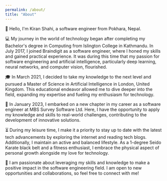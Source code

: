 ```yaml
---
permalink: /about/
title: "About"
---
```

👋 Hello, I'm Kiran Shahi, a software engineer from Pokhara, Nepal.

💻 My journey in the world of technology began after completing my Bachelor's degree in Computing from Islington College in Kathmandu. In July 2017, I joined Braindigit as a software engineer, where I honed my skills and gained practical experience. It was during this time that my passion for software engineering and artificial intelligence, particularly deep learning, neural networks, and computer vision, flourished.

🎓 In March 2021, I decided to take my knowledge to the next level and pursued a Master of Science in Artificial Intelligence in London, United Kingdom. This educational endeavor allowed me to dive deeper into the field, expanding my expertise and fueling my enthusiasm for technology.

💼 In January 2023, I embarked on a new chapter in my career as a software engineer at MBS Survey Software Ltd. Here, I have the opportunity to apply my knowledge and skills to real-world challenges, contributing to the development of innovative solutions.

⏳ During my leisure time, I make it a priority to stay up to date with the latest tech advancements by exploring the internet and reading tech blogs. Additionally, I maintain an active and balanced lifestyle. As a 1-degree Seido Karate black belt and a fitness enthusiast, I embrace the physical aspect of personal growth alongside my love for technology.

🌟 I am passionate about leveraging my skills and knowledge to make a positive impact in the software engineering field. I am open to new opportunities and collaborations, so feel free to connect with me!
